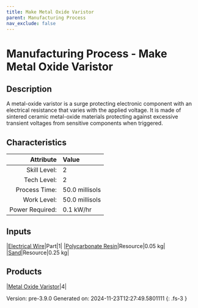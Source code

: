 ```yaml
---
title: Make Metal Oxide Varistor
parent: Manufacturing Process
nav_exclude: false
---
```

# Manufacturing Process - Make Metal Oxide Varistor

## Description
 A metal-oxide varistor is a surge protecting electronic component with an &#10;&#9;&#9;&#9;electrical resistance that varies with the applied voltage. It is made of sintered ceramic&#10;&#9;&#9;&#9;metal-oxide materials protecting against excessive transient voltages from sensitive components &#10;&#9;&#9;&#9;when triggered.&#10;&#9;&#9;

## Characteristics

| Attribute      | Value |
|--------:|:------|
|Skill Level:|2|
|Tech Level:|2|
|Process Time:|50.0 millisols|
|Work Level:|50.0 millisols|
|Power Required:|0.1 kW/hr|

## Inputs

|[Electrical Wire](../part/electrical-wire.html)|Part|1|
|[Polycarbonate Resin](../resource/polycarbonate-resin.html)|Resource|0.05 kg|
|[Sand](../resource/sand.html)|Resource|0.25 kg|

## Products

|[Metal Oxide Varistor](../part/metal-oxide-varistor.html)|4|


Version: pre-3.9.0 Generated on: 2024-11-23T12:27:49.5801111
{: .fs-3 }

